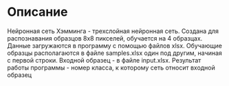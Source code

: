 # Описание
Нейронная сеть Хэмминга - трехслойная нейронная сеть. Создана для распознавания образцов 8х8 пикселей, обучается на 4 образцах. Данные загружаются в программу с помощью файлов xlsx. Обучающие образцы располагаются в файле samples.xlsx один под другим, начиная с первой строки. Входной образец - в файле input.xlsx. Результат работы программы - номер класса, к которому сеть относит входной образец
